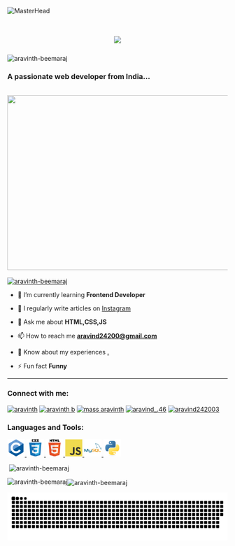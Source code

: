 ![MasterHead](https://th.bing.com/th/id/R.75ea38495d3a5bc0c90316b57f9bbfb5?rik=CKmgcCEhXQE1OA&riu=http%3a%2f%2fwww.pramukhdigital.com%2fwp-content%2fuploads%2f2018%2f07%2fNew-PNC-Animated-Banners.gif&ehk=fs6XGSkrODbDz9LuU2tZgUw5aQd76DxwLvAaGpktUZI%3d&risl=&pid=ImgRaw&r=0)
<!--<h1 align="center">Hi 👋, I'm B.Aravinth</h1>-->
<h1 align="center">
    <img src="https://readme-typing-svg.herokuapp.com/?font=Righteous&size=35&center=true&vCenter=true&width=500&height=70&duration=4000&lines=Hi+There!+👋;+I'm+B.Aravinth+🚀...+!;" />
</h1>
<p align="left"> <img src="https://komarev.com/ghpvc/?username=aravinth-beemaraj&label=Profile%20views&color=0e75b6&style=flat" alt="aravinth-beemaraj" /> </p>

<h3 align="centre">A passionate web developer from India...</h3>
<br>
<img  src="https://media1.giphy.com/media/qgQUggAC3Pfv687qPC/200.webp?cid=790b76114pbjq444oljpnvfwyb2as23g5v9s4ab59ff1c357&ep=v1_gifs_search&rid=200.webp&ct=g" height="400" width="650" >

<p align="left"> <a href="https://github.com/ryo-ma/github-profile-trophy"><img src="https://github-profile-trophy.vercel.app/?username=aravinth-beemaraj" alt="aravinth-beemaraj" /></a> </p>

- 🌱 I’m currently learning **Frontend Developer**

- 📝 I regularly write articles on [Instagram](Instagram)

- 💬 Ask me about **HTML,CSS,JS**

- 📫 How to reach me **aravind24200@gmail.com**

- 📄 Know about my experiences [.](.)

- ⚡ Fun fact **Funny**
<hr>
<h3 align="left">Connect with me:</h3>
<p align="left">
<a href="https://dev.to/aravinth" target="blank"><img align="center" src="https://raw.githubusercontent.com/rahuldkjain/github-profile-readme-generator/master/src/images/icons/Social/devto.svg" alt="aravinth" height="30" width="40" /></a>
<a href="https://linkedin.com/in/aravinth b" target="blank"><img align="center" src="https://raw.githubusercontent.com/rahuldkjain/github-profile-readme-generator/master/src/images/icons/Social/linked-in-alt.svg" alt="aravinth b" height="30" width="40" /></a>
<a href="https://fb.com/mass aravinth" target="blank"><img align="center" src="https://raw.githubusercontent.com/rahuldkjain/github-profile-readme-generator/master/src/images/icons/Social/facebook.svg" alt="mass aravinth" height="30" width="40" /></a>
<a href="https://instagram.com/aravind_.46" target="blank"><img align="center" src="https://raw.githubusercontent.com/rahuldkjain/github-profile-readme-generator/master/src/images/icons/Social/instagram.svg" alt="aravind_.46" height="30" width="40" /></a>
<a href="https://www.codechef.com/users/aravind242003" target="blank"><img align="center" src="https://cdn.jsdelivr.net/npm/simple-icons@3.1.0/icons/codechef.svg" alt="aravind242003" height="30" width="40" /></a>
</p>

<h3 align="left">Languages and Tools:</h3>
<p align="left"> <a href="https://www.cprogramming.com/" target="_blank" rel="noreferrer"> <img src="https://raw.githubusercontent.com/devicons/devicon/master/icons/c/c-original.svg" alt="c" width="40" height="40"/> </a> <a href="https://www.w3schools.com/css/" target="_blank" rel="noreferrer"> <img src="https://raw.githubusercontent.com/devicons/devicon/master/icons/css3/css3-original-wordmark.svg" alt="css3" width="40" height="40"/> </a> <a href="https://www.w3.org/html/" target="_blank" rel="noreferrer"> <img src="https://raw.githubusercontent.com/devicons/devicon/master/icons/html5/html5-original-wordmark.svg" alt="html5" width="40" height="40"/> </a> <a href="https://developer.mozilla.org/en-US/docs/Web/JavaScript" target="_blank" rel="noreferrer"> <img src="https://raw.githubusercontent.com/devicons/devicon/master/icons/javascript/javascript-original.svg" alt="javascript" width="40" height="40"/> </a> <a href="https://www.mysql.com/" target="_blank" rel="noreferrer"> <img src="https://raw.githubusercontent.com/devicons/devicon/master/icons/mysql/mysql-original-wordmark.svg" alt="mysql" width="40" height="40"/> </a> <a href="https://www.python.org" target="_blank" rel="noreferrer"> <img src="https://raw.githubusercontent.com/devicons/devicon/master/icons/python/python-original.svg" alt="python" width="40" height="40"/> </a> </p>
<p>&nbsp;<img align="center" src="https://github-readme-stats.vercel.app/api?username=aravinth-beemaraj&show_icons=true&locale=en" alt="aravinth-beemaraj" /></p>

<p><img align="left" src="https://github-readme-stats.vercel.app/api/top-langs?username=aravinth-beemaraj&show_icons=true&locale=en&layout=compact" alt="aravinth-beemaraj" /></p>
<p><img align="center" src="https://github-readme-streak-stats.herokuapp.com/?user=aravinth-beemaraj&" alt="aravinth-beemaraj" /></p>


![snake animation](https://github.com/Aravinth-Beemaraj/Aravinth-Beemaraj/blob/output/snake.svg)
